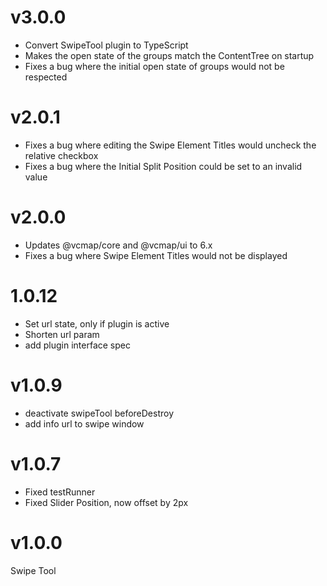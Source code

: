 # v3.0.0

- Convert SwipeTool plugin to TypeScript
- Makes the open state of the groups match the ContentTree on startup
- Fixes a bug where the initial open state of groups would not be respected

# v2.0.1

- Fixes a bug where editing the Swipe Element Titles would uncheck the relative checkbox
- Fixes a bug where the Initial Split Position could be set to an invalid value

# v2.0.0

- Updates @vcmap/core and @vcmap/ui to 6.x
- Fixes a bug where Swipe Element Titles would not be displayed

# 1.0.12

- Set url state, only if plugin is active
- Shorten url param
- add plugin interface spec

# v1.0.9

- deactivate swipeTool beforeDestroy
- add info url to swipe window

# v1.0.7

- Fixed testRunner
- Fixed Slider Position, now offset by 2px

# v1.0.0

Swipe Tool
